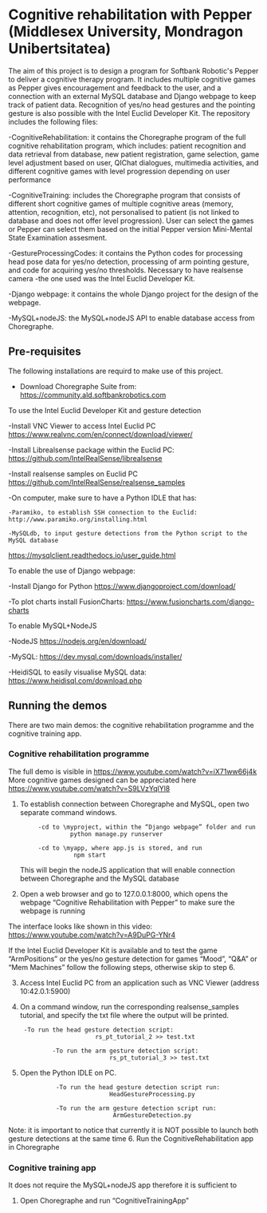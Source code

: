 # Cognitive rehabilitation with Pepper (Middlesex University, Mondragon Unibertsitatea)

The aim of this project is to design a program for Softbank Robotic's Pepper to deliver a cognitive therapy program. It includes multiple cognitive games as Pepper gives encouragement and feedback to the user, and a connection with an external MySQL database and Django webpage to keep track of patient data. Recognition of yes/no head gestures and the pointing gesture is also possible with the Intel Euclid Developer Kit. The repository includes the following files:

-CognitiveRehabilitation: it contains the Choregraphe program of the full cognitive rehabilitation program, which includes: patient recognition and data retrieval from database, new patient registration, game selection, game level adjustment based on user, QIChat dialogues, multimedia activities, and different cognitive games with level progression depending on user performance

-CognitiveTraining: includes the Choregraphe program that consists of different short cognitive games of multiple cognitive areas (memory, attention, recognition, etc), not personalised to patient (is not linked to database and does not offer level progression). User can select the games or Pepper can select them based on the initial Pepper version Mini-Mental State Examination assesment.

-GestureProcessingCodes: it contains the Python codes for processing head pose data for yes/no detection, processing of arm pointing gesture, and code for acquiring yes/no thresholds. Necessary to have realsense camera -the one used was the Intel Euclid Developer Kit.

-Django webpage: it contains the whole Django project for the design of the webpage. 

-MySQL+nodeJS: the MySQL+nodeJS API to enable database access from Choregraphe.

## Pre-requisites

The following installations are requird to make use of this project.

- Download Choregraphe Suite from: https://community.ald.softbankrobotics.com

To use the Intel Euclid Developer Kit and gesture detection

-Install VNC Viewer to access Intel Euclid PC https://www.realvnc.com/en/connect/download/viewer/

-Install Librealsense package within the Euclid PC: https://github.com/IntelRealSense/librealsense

-Install realsense samples on Euclid PC https://github.com/IntelRealSense/realsense_samples

-On computer, make sure to have a Python IDLE that has:
	
	-Paramiko, to establish SSH connection to the Euclid: http://www.paramiko.org/installing.html
	
	-MySQLdb, to input gesture detections from the Python script to the MySQL database
https://mysqlclient.readthedocs.io/user_guide.html


To enable the use of Django webpage:

-Install Django for Python https://www.djangoproject.com/download/

-To plot charts install FusionCharts: https://www.fusioncharts.com/django-charts


To enable MySQL+NodeJS

-NodeJS https://nodejs.org/en/download/

-MySQL: https://dev.mysql.com/downloads/installer/

-HeidiSQL to easily visualise MySQL data: https://www.heidisql.com/download.php

## Running the demos

There are two main demos: the cognitive rehabilitation programme and the cognitive training app.

### Cognitive rehabilitation programme

The full demo is visible in https://www.youtube.com/watch?v=iX71ww66j4k
More cognitive games designed can be appreciated here https://www.youtube.com/watch?v=S9LVzYqlYl8

1. To establish connection between Choregraphe and MySQL, open two separate command windows. 

            -cd to \myproject, within the “Django webpage” folder and run
	                 python manage.py runserver
			 
            -cd to \myapp, where app.js is stored, and run
	                  npm start
			  
     This will begin the nodeJS application that will enable connection between Choregraphe and the MySQL database

2. Open a web browser and go to 127.0.0.1:8000, which opens the webpage “Cognitive Rehabilitation with Pepper” to make sure the webpage is running

The interface looks like shown in this video: https://www.youtube.com/watch?v=A9DuPG-YNr4

If the Intel Euclid Developer Kit is available and to test the game “ArmPositions” or the yes/no gesture detection for games “Mood”, “Q&A” or “Mem Machines” follow the following steps, otherwise skip to step 6.

3. Access Intel Euclid PC from an application such as VNC Viewer (address 10:42.0.1:5900)

4. On a command window, run the corresponding realsense_samples tutorial, and specify the txt file where the output will be printed.
	        
		-To run the head gesture detection script: 
	                        rs_pt_tutorial_2 >> test.txt
				
                -To run the arm gesture detection script:
                                rs_pt_tutorial_3 >> test.txt

5. Open the Python IDLE on PC.

                 -To run the head gesture detection script run:
                                HeadGestureProcessing.py 
				
                 -To run the arm gesture detection script run:
                                 ArmGestureDetection.py
				 
Note: it is important to notice that currently it is NOT possible to launch both gesture detections at the same time
6. Run the CognitiveRehabilitation app in Choregraphe


### Cognitive training app

It does not require the MySQL+nodeJS app therefore it is sufficient to
1. Open Choregraphe and run “CognitiveTrainingApp”
